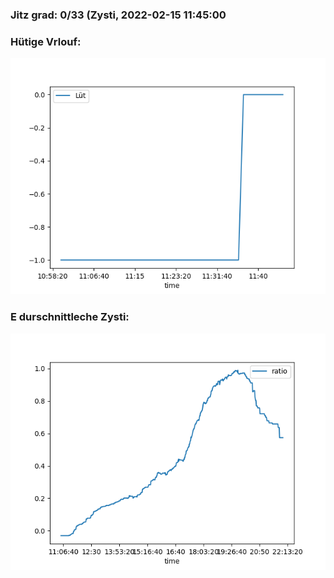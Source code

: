 ### Jitz grad: 0/33 (Zysti, 2022-02-15 11:45:00

### Hütige Vrlouf:
![Graph](Today.png)

### E durschnittleche Zysti:
![Graph](Zysti.png)